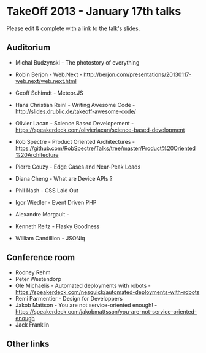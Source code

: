 # TakeOff 2013 - January 17th talks

Please edit & complete with a link to the talk's slides.

## Auditorium

- Michal Budzynski - The photostory of everything
- Robin Berjon - Web.Next - http://berjon.com/presentations/20130117-web.next/web.next.html
- Geoff Schimdt - Meteor.JS
- Hans Christian Reinl - Writing Awesome Code - http://slides.drublic.de/takeoff-awesome-code/
- Olivier Lacan - Science Based Developement - https://speakerdeck.com/olivierlacan/science-based-development
- Rob Spectre - Product Oriented Architectures - https://github.com/RobSpectre/Talks/tree/master/Product%20Oriented%20Architecture

- Pierre Couzy - Edge Cases and Near-Peak Loads
- Diana Cheng - What are Device APIs ?
- Phil Nash - CSS Laid Out
- Igor Wiedler - Event Driven PHP
- Alexandre Morgault -
- Kenneth Reitz - Flasky Goodness
- William Candillion - JSONiq

## Conference room

- Rodney Rehm
- Peter Westendorp
- Ole Michaelis - Automated deployments with robots - https://speakerdeck.com/nesquick/automated-deployments-with-robots
- Remi Parmentier - Design for Developpers
- Jakob Mattson - You are not service-oriented enough! - https://speakerdeck.com/jakobmattsson/you-are-not-service-oriented-enough
- Jack Franklin

## Other links
